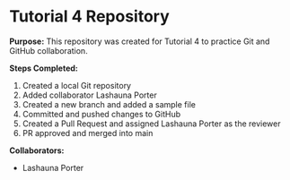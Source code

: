 # Tutorial 4 Repository

**Purpose:** This repository was created for Tutorial 4 to practice Git and GitHub collaboration.

**Steps Completed:**
1. Created a local Git repository  
2. Added collaborator Lashauna Porter  
3. Created a new branch and added a sample file  
4. Committed and pushed changes to GitHub  
5. Created a Pull Request and assigned Lashauna Porter as the reviewer  
6. PR approved and merged into main  

**Collaborators:**  
- Lashauna Porter 

